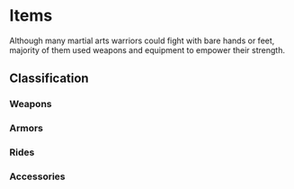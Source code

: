 ﻿# Items

Although many martial arts warriors could fight with bare hands or feet, majority of them used weapons and equipment to empower their strength.

## Classification

### Weapons

### Armors

### Rides

### Accessories